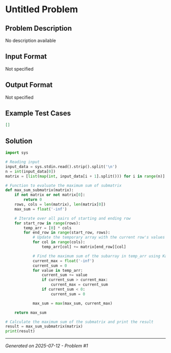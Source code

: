 # Untitled Problem

## Problem Description
No description available

## Input Format
Not specified

## Output Format
Not specified

## Example Test Cases
```json
[]
```

## Solution
```python
import sys

# Reading input
input_data = sys.stdin.read().strip().split('\n')
n = int(input_data[0])
matrix = [list(map(int, input_data[i + 1].split())) for i in range(n)]

# Function to evaluate the maximum sum of submatrix
def max_sum_submatrix(matrix):
    if not matrix or not matrix[0]:
        return 0
    rows, cols = len(matrix), len(matrix[0])
    max_sum = float('-inf')

    # Iterate over all pairs of starting and ending row
    for start_row in range(rows):
        temp_arr = [0] * cols
        for end_row in range(start_row, rows):
            # Update the temporary array with the current row's values
            for col in range(cols):
                temp_arr[col] += matrix[end_row][col]

            # Find the maximum sum of the subarray in temp_arr using Kadane's algorithm
            current_max = float('-inf')
            current_sum = 0
            for value in temp_arr:
                current_sum += value
                if current_sum > current_max:
                    current_max = current_sum
                if current_sum < 0:
                    current_sum = 0

            max_sum = max(max_sum, current_max)

    return max_sum

# Calculate the maximum sum of the submatrix and print the result
result = max_sum_submatrix(matrix)
print(result)
```

---
*Generated on 2025-07-12 - Problem #1*